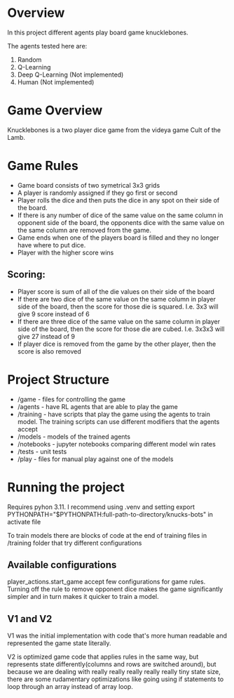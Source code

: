 # Overview

In this project different agents play board game knucklebones.

The agents tested here are:
1. Random
2. Q-Learning
3. Deep Q-Learning (Not implemented)
4. Human (Not implemented)

# Game Overview

Knucklebones is a two player dice game from the videya game Cult of the Lamb.

# Game Rules

* Game board consists of two symetrical 3x3 grids
* A player is randomly assigned if they go first or second
* Player rolls the dice and then puts the dice in any spot on their side of the board.
* If there is any number of dice of the same value on the same column in opponent side of the board, the opponents dice with the same value on the same column are removed from the game.
* Game ends when one of the players board is filled and they no longer have where to put dice.
* Player with the higher score wins

## Scoring:

* Player score is sum of all of the die values on their side of the board
* If there are two dice of the same value on the same column in player side of the board, then the score for those die is squared. I.e. 3x3 will give 9 score instead of 6
* If there are three dice of the same value on the same column in player side of the board, then the score for those die are cubed. I.e. 3x3x3 will give 27 instead of 9
* If player dice is removed from the game by the other player, then the score is also removed


# Project Structure

* /game - files for controlling the game
* /agents - have RL agents that are able to play the game
* /training - have scripts that play the game using the agents to train model. The training scripts can use different modifiers that the agents accept
* /models - models of the trained agents
* /notebooks - jupyter notebooks comparing different model win rates
* /tests - unit tests
* /play - files for manual play against one of the models

# Running the project

Requires pyhon 3.11.
I recommend using .venv and setting export PYTHONPATH="$PYTHONPATH:full-path-to-directory/knucks-bots" in activate file

To train models there are blocks of code at the end of training files in /training folder that try different configurations

## Available configurations

player_actions.start_game accept few configurations for game rules. Turning off the rule to remove opponent dice makes the game significantly simpler and in turn makes it quicker to train a model.


## V1 and V2

V1 was the initial implementation with code that's more human readable and represented the game state literally.

V2 is optimized game code that applies rules in the same way, but represents state differently(columns and rows are switched around), but because we are dealing with really really really really really tiny state size, there are some rudamentary optimizations like going using if statements to loop through an array instead of array loop. 